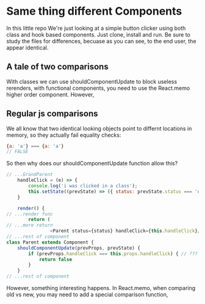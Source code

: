 # Same thing different Components
In this little repo We're just looking at a simple button clicker using both class and hook based components.
Just clone, install and run. Be sure to study the files for differences, becuase as you can see, to the end user,
the appear identical.

## A tale of two comparisons
With classes we can use shouldComponentUpdate to block useless rerenders, with functional components, you need to use the React.memo higher order component. However,

## Regular js comparisons
We all know that two identical looking objects point to differnt locations in memory, so they actually fail equality checks:

```js
{a: 'a'} === {a: 'a'}
// FALSE
```

So then why does our shouldComponentUpdate function allow this?

```js
// ...GrandParent
    handleClick = (e) => {
        console.log('i was clicked in a class');
        this.setState((prevState) => ({ status: prevState.status === 'on' ? 'off' : 'on'}))
    }

    render() {
// ...render func
        return (
// ...more return
                <Parent status={status} handleClick={this.handleClick}/>
// ...rest of component
class Parent extends Component {
    shouldComponentUpdate(prevProps, prevState) {
        if (prevProps.handleClick === this.props.handleClick) { // ??? WHY IS THIS TRUE?!
            return false
        }
    }
// ...rest of component
```

 However, something interesting happens. In React.memo, when comparing old vs new, you may need to add a special comparison function,